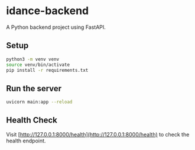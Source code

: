# idance-backend

A Python backend project using FastAPI.

## Setup

```bash
python3 -m venv venv
source venv/bin/activate
pip install -r requirements.txt
```

## Run the server

```bash
uvicorn main:app --reload
```

## Health Check

Visit [http://127.0.0.1:8000/health](http://127.0.0.1:8000/health) to check the health endpoint. 